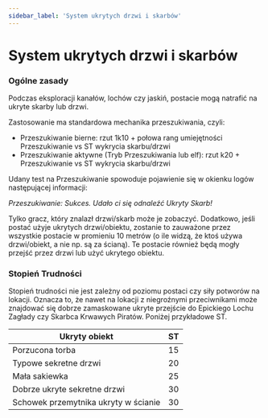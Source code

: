 ```yaml
---
sidebar_label: 'System ukrytych drzwi i skarbów'
---
```



# System ukrytych drzwi i skarbów

### Ogólne zasady
Podczas eksploracji kanałów, lochów czy jaskiń, postacie mogą natrafić na ukryte skarby lub drzwi.

Zastosowanie ma standardowa mechanika przeszukiwania, czyli:

- Przeszukiwanie bierne: rzut 1k10 + połowa rang umiejętności Przeszukiwanie vs ST wykrycia skarbu/drzwi
- Przeszukiwanie aktywne (Tryb Przeszukiwania lub elf): rzut k20 + Przeszukiwanie vs ST wykrycia skarbu/drzwi

Udany test na Przeszukiwanie spowoduje pojawienie się w okienku logów następującej informacji:

*Przeszukiwanie: Sukces. Udało ci się odnaleźć Ukryty Skarb!*

Tylko gracz, który znalazł drzwi/skarb może je zobaczyć. Dodatkowo, jeśli postać użyje ukrytych drzwi/obiektu, zostanie to zauważone przez wszystkie postacie w promieniu 10 metrów (o ile widzą, że ktoś używa drzwi/obiekt, a nie np. są za ścianą). Te postacie również będą mogły przejść przez drzwi lub użyć ukrytego obiektu.

### Stopień Trudności
Stopień trudności nie jest zależny od poziomu postaci czy siły potworów na lokacji. Oznacza to, że nawet na lokacji z niegroźnymi przeciwnikami może znajdować się dobrze zamaskowane ukryte przejście do Epickiego Lochu Zagłady czy Skarbca Krwawych Piratów. Poniżej przykładowe ST.


| Ukryty obiekt                        | ST |
|--------------------------------------|----|
| Porzucona torba                      | 15 |
| Typowe sekretne drzwi                | 20 |
| Mała sakiewka                        | 25 |
| Dobrze ukryte sekretne drzwi         | 30 |
| Schowek przemytnika ukryty w ścianie | 30 |